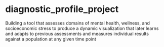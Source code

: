 # diagnostic_profile_project
Building a tool that assesses domains of mental health, wellness, and socioeconomic stress to produce a dynamic visualization that later learns and adapts to previous assessments and measures individual results against a population at any given time point
